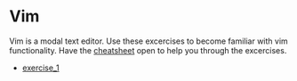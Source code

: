 Vim
===

Vim is a modal text editor. Use these excercises to become familiar with vim
functionality. Have the [cheatsheet](cheatsheet.md) open to help you through
the excercises.

-   [exercise_1](exercise_1.md)
